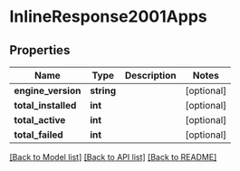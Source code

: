# InlineResponse2001Apps

## Properties
Name | Type | Description | Notes
------------ | ------------- | ------------- | -------------
**engine_version** | **string** |  | [optional] 
**total_installed** | **int** |  | [optional] 
**total_active** | **int** |  | [optional] 
**total_failed** | **int** |  | [optional] 

[[Back to Model list]](../../README.md#documentation-for-models) [[Back to API list]](../../README.md#documentation-for-api-endpoints) [[Back to README]](../../README.md)


